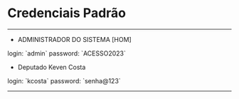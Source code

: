 # Credenciais Padrão

---

- ADMINISTRADOR DO SISTEMA [HOM]

<p style={{display: 'flex', width: 'fit-content', marginLeft: '1rem', padding: '1rem', borderRadius: '5px', flexDirection: 'column', border: '1px solid yellow'}}>
    <span>login: `admin`</span>
    <span>password: `ACESSO2023`</span>
</p>

- Deputado Keven Costa

<p style={{display: 'flex', width: 'fit-content', marginLeft: '1rem', padding: '1rem', borderRadius: '5px', flexDirection: 'column', border: '1px solid yellow'}}>
    <span>login: `kcosta`</span>
    <span>password: `senha@123`</span>
</p>

---
